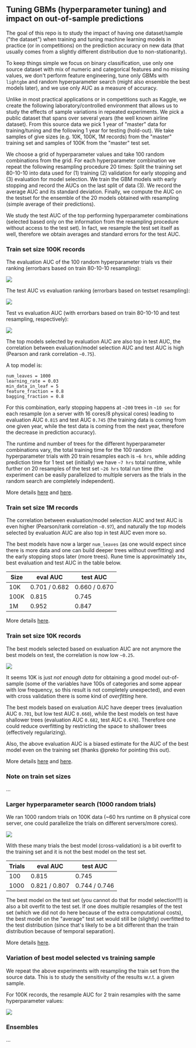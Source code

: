 
## Tuning GBMs (hyperparameter tuning) and impact on out-of-sample predictions

The goal of this repo is to study the impact of having one dataset/sample ("the dataset") 
when training and tuning machine learning models in practice (or in competitions) 
on the prediction accuracy on new data (that usually comes from a slightly different
distribution due to non-stationarity).

To keep things simple we focus on binary classification, use only one source dataset 
with mix of numeric and categorical features and no missing values, we don't perform feature engineering,
tune only GBMs with `lightgbm` and random hyperparameter search (might also ensemble the best models later), and 
we use only AUC as a measure of accuracy.

Unlike in most practical applications or in competitions such as Kaggle, we create the following
laboratory/controlled environment that allows us to study the effects of sample variations in repeated 
experiments. We pick a public dataset that spans over several years (the well known airline dataset).
From this source data we pick 1 year of "master" data for training/tuning and the following 1 year for testing (hold-out).
We take samples of give sizes (e.g. 10K, 100K, 1M records) from the "master" training set and 
samples of 100K from the "master" test set. 

We choose a grid of hyperparameter values and take 100 random combinations from the grid.
For each hyperparameter combination we repeat the following resampling procedure 20 times:
Split the training set 80-10-10 into data used for (1) training (2) validation for early stopping
and (3) evaluation for model selection. 
We train the GBM models with early stopping and record the AUCs on the last split of data (3). We record 
the average AUC and its standard deviation.
Finally, we compute the AUC on the testset for the ensemble of the 20 models obtained
with resampling (simple average of their predictions).

We study the test AUC of the top performing hyperparameter combinations (selected based only on 
the information from the resampling procedure without access to the test set). In fact, we resample
the test set itself as well, therefore we obtain averages and standard errors for the test AUC.



### Train set size 100K records 

The evaluation AUC of the 100 random hyperparameter trials vs their ranking
(errorbars based on train 80-10-10 resampling):

![](3-test_rs/fig-100K-AUCrs_rank.png)

The test AUC vs evaluation ranking (errorbars based on testset resampling):

![](3-test_rs/fig-100K-AUCtest_rank.png)

Test vs evaluation AUC (with errorbars based on train 80-10-10 and test resampling, respectively):

![](3-test_rs/fig-100K-AUCcorr.png)

The top models selected by evaluation AUC are also top in test AUC, the correlation between
evaluation/model selection AUC and test AUC is high (Pearson and rank correlation `~0.75`).

A top model is:
```
num_leaves = 1000
learning_rate = 0.03
min_data_in_leaf = 5
feature_fraction = 0.8
bagging_fraction = 0.8
```

For this combination, early stopping happens at `~200` trees in `~10 sec` for each resample (on a server with 16 cores/8 physical cores) 
leading to evaluation AUC `0.815` and test AUC `0.745` (the training data is coming from one given year, while the test
data is coming from the next year, therefore the decrease in prediction accuracy).

The runtime and number of trees for the different hyperparameter combinations vary, the total training time
for the 100 random hyperparameter trials with 20 train resamples each is `~6 hrs`, while adding prediction time 
for 1 test set (initially) we have `~7 hrs` total runtime, while further on 20 resamples of the test set `~26 hrs`
total run time (the experiment can be easily parallelized to multiple servers as the trials in the random
search are completely independent).

More details [here](https://htmlpreview.github.io/?https://github.com/szilard/GBM-tune/blob/master/2-train_test_1each/analyze-100K-100.html) and
[here](https://htmlpreview.github.io/?https://github.com/szilard/GBM-tune/blob/master/3-test_rs/analyze-100K.html).



### Train set size 1M records 

The correlation between evaluation/model selection AUC and test AUC is even higher (Pearson/rank correlation `~0.97`),
and naturally the top models selected by evaluation AUC are also top in test AUC even more so.

The best models have now a larger `num_leaves` (as one would expect since there is more data and one can build deeper
trees without overfitting) and the early stopping stops later (more trees).
Rune time is approximately `10x`, best evaluation and test AUC in the table below.


Size    |  eval AUC      |  test AUC     | 
--------|----------------|---------------|
10K     | 0.701 / 0.682  | 0.660 / 0.670 |
100K    |   0.815        |   0.745       |
1M      |   0.952        |   0.847       |

More details [here](https://htmlpreview.github.io/?https://github.com/szilard/GBM-tune/blob/master/2-train_test_1each/analyze-1M-100.html).



### Train set size 10K records 

The best models selected based on evaluation AUC are not anymore the best models on test, the correlation is now low `~0.25`.

![](3-test_rs/fig-10K-AUCcorr.png)

It seems 10K is just *not enough data* for obtaining a good model out-of-sample 
(some of the variables have 100s of categories and some appear with low frequency,
so this result is not completely unexpected), 
and even with cross validation there is some kind of *overfitting* here. 

The best models based on evaluation AUC have deeper trees (evaluation AUC `0.701`, but low test AUC `0.660`), while
the best models on test have shallower trees (evaluation AUC `0.682`, test AUC `0.670`).
Therefore one could reduce overfitting by restricting the space to shallower trees (effectively regularizing).

Also, the above evaluation AUC is a biased estimate for the AUC of the best model even on the training set (thanks @preko for
pointing this out). 

More details [here](https://htmlpreview.github.io/?https://github.com/szilard/GBM-tune/blob/master/2-train_test_1each/analyze-10K-100.html) and
[here](https://htmlpreview.github.io/?https://github.com/szilard/GBM-tune/blob/master/3-test_rs/analyze-10K.html).



### Note on train set sizes

...



### Larger hyperparameter search (1000 random trials)

We ran 1000 random trials on 100K data (~60 hrs runtime on 8 physical core server, one could parallelize the trials on different servers/more cores).

![](2-train_test_1each/fig-100K-1000-AUCcorr.png)

With these many trials the best model (cross-validation) is a bit overfit to the training set and it is not the best model on the test set.

Trials  |  eval AUC      |  test AUC     | 
--------|----------------|---------------|
100     |   0.815        |   0.745       |
1000    | 0.821 / 0.807  | 0.744 / 0.746 |

The best model on the test set (you cannot do that for model selection!!!) is also a bit overfit to the test set. If one does multiple
resamples of the test set (which we did not do here because of the extra computational costs), the best model on the "average" test set
would still be (slightly) overfitted to the test distribution (since that's likely to be a bit different than the train distribution
because of temporal separation).

More details [here](https://htmlpreview.github.io/?https://github.com/szilard/GBM-tune/blob/master/2-train_test_1each/analyze-100K-1000.html).



### Variation of best model selected vs training sample

We repeat the above experiments with resampling the train set from the source data. This is to study
the sensitivity of the results w.r.t. a given sample. 

For 100K records, the resample AUC for 2 train resamples with the same hyperparameter values:

![](4-train_rs/fig-AUCcorr.png)



### Ensembles 

...

